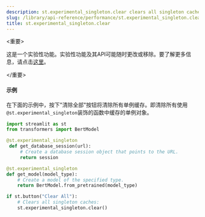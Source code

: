 ```yaml
---
description: st.experimental_singleton.clear clears all singleton caches.
slug: /library/api-reference/performance/st.experimental_singleton.clear
title: st.experimental_singleton.clear
---
```


<重要>

这是一个实验性功能。实验性功能及其API可能随时更改或移除。要了解更多信息，请点击[这里](/library/advanced-features/prerelease#experimental-features)。

</重要>

<Autofunction function="streamlit.experimental_singleton.clear" deprecated={true} deprecatedText="<code>st.experimental_singleton.clear</code>在1.18.0版本中已被弃用。请使用<a href='/library/api-reference/performance/st.cache_resource.clear'><code>st.cache_resource.clear</code></a>代替。了解更多信息，请参阅<a href='/library/advanced-features/caching'>缓存</a>。"/>

#### 示例

在下面的示例中，按下"清除全部"按钮将清除所有单例缓存。即清除所有使用`@st.experimental_singleton`装饰的函数中缓存的单例对象。

```python
import streamlit as st
from transformers import BertModel

@st.experimental_singleton
 def get_database_session(url):
     # Create a database session object that points to the URL.
     return session

@st.experimental_singleton
def get_model(model_type):
    # Create a model of the specified type.
    return BertModel.from_pretrained(model_type)

if st.button("Clear All"):
    # Clears all singleton caches:
    st.experimental_singleton.clear()
```